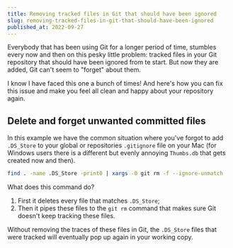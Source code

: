 ```yaml
---
title: Removing tracked files in Git that should have been ignored
slug: removing-tracked-files-in-git-that-should-have-been-ignored
published_at: 2022-09-27
---
```


Everybody that has been using Git for a longer period of time, stumbles every now and then on this pesky little problem: tracked files in your Git repository that should have been ignored from te start. But now they are added, Git can't seem to "forget" about them.

I know I have faced this one a bunch of times! And here's how you can fix this issue and make you feel all clean and happy about your repository again.

## Delete and forget unwanted committed files

In this example we have the common situation where you've forgot to add `.DS_Store` to your global or repositories `.gitignore` file on your Mac (for Windows users there is a different but evenly annoying `Thumbs.db` that gets created now and then).

```bash
find . -name .DS_Store -print0 | xargs -0 git rm -f --ignore-unmatch
```

What does this command do?

1. First it deletes every file that matches `.DS_Store`;
2. Then it pipes these files to the `git rm` command that makes sure Git doesn't keep tracking these files.

Without removing the traces of these files in Git, the `.DS_Store` files that were tracked will eventually pop up again in your working copy.
